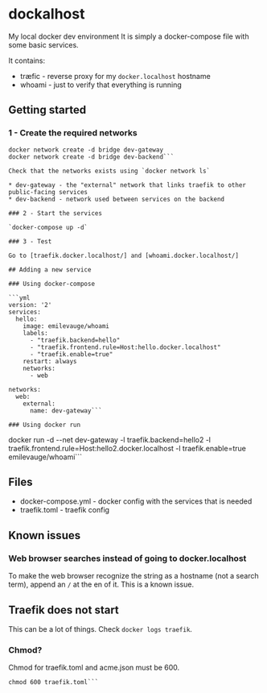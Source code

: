 # dockalhost
My local docker dev environment It is simply a docker-compose file with some basic services.

It contains:

* træfic - reverse proxy for my `docker.localhost` hostname
* whoami - just to verify that everything is running

## Getting started

### 1 - Create the required networks

```
docker network create -d bridge dev-gateway
docker network create -d bridge dev-backend```

Check that the networks exists using `docker network ls`

* dev-gateway - the "external" network that links traefik to other public-facing services
* dev-backend - network used between services on the backend

### 2 - Start the services

`docker-compose up -d`

### 3 - Test

Go to [traefik.docker.localhost/] and [whoami.docker.localhost/]

## Adding a new service

### Using docker-compose

```yml
version: '2'
services:
  hello:
    image: emilevauge/whoami
    labels:
      - "traefik.backend=hello"
      - "traefik.frontend.rule=Host:hello.docker.localhost"
      - "traefik.enable=true"
    restart: always
    networks:
      - web

networks:
  web:
    external:
      name: dev-gateway```

### Using docker run

```
docker run -d --net dev-gateway -l traefik.backend=hello2 -l traefik.frontend.rule=Host:hello2.docker.localhost -l traefik.enable=true emilevauge/whoami```



## Files

* docker-compose.yml - docker config with the services that is needed
* traefik.toml - traefik config

## Known issues

### Web browser searches instead of going to docker.localhost

To make the web browser recognize the string as a hostname (not a search term), append an `/` at the en of it. This is a known issue.

## Traefik does not start

This can be a lot of things. Check `docker logs traefik`.

### Chmod?

Chmod for traefik.toml and acme.json must be 600.
```
chmod 600 traefik.toml```
